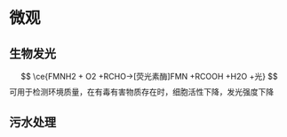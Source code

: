 # 微观
## 生物发光
$$
\ce{FMNH2 + O2 +RCHO->[荧光素酶]FMN +RCOOH +H2O +光}
$$
可用于检测环境质量，在有毒有害物质存在时，细胞活性下降，发光强度下降
## 污水处理
